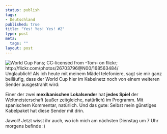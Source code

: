 ```yaml
--- 
status: publish
tags: 
- Deutschland
published: true
title: "Yes! Yes! Yes! #2"
type: post
meta: 
  tags: ""
layout: post
---
```

<img src="http://static.flickr.com/58/168563484_1fcb4c033f_m.jpg" alt="World Cup Fans; CC-licensed from -Tom- on flickr; http://flickr.com/photos/26703796@N00/168563484/" />
Unglaublich! Als ich heute mit meinem Mädel telefoniere, sagt sie mir ganz beiläufig, dass der World Cup hier im Kabelnetz noch von einem weiteren Sender ausgestrahlt wird:

Einer der zwei <strong>mexikanischen Lokalsender</strong> hat <strong>jedes Spiel</strong> der Weltmeisterschaft (außer zeitgleiche, natürlich) im Programm. Mit spanischem Kommentar, natürlich. Und das gute: Selbst mein günstiges Kabelpaket hat diese Sender mit drin.

Jawoll! Jetzt wisst ihr auch, wo ich mich am nächsten Dienstag um 7 Uhr morgens befinde :)
